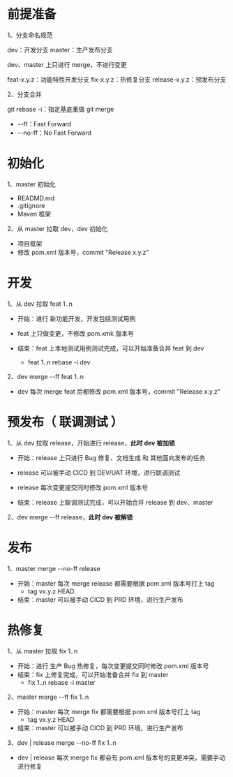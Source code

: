 # 前提准备

1、分支命名规范

dev：开发分支
master：生产发布分支

dev、master 上只进行 merge，不进行变更

feat-x.y.z：功能特性开发分支
fix-x.y.z：热修复分支
release-x.y.z：预发布分支

2、分支合并

git rebase -i：指定基底重做
git merge
 * --ff：Fast Forward
 * --no-ff：No Fast Forward

# 初始化

1、master 初始化

 * READMD.md
 * .gitignore
 * Maven 框架

2、从 master 拉取 dev，dev 初始化

 * 项目框架
 * 修改 pom.xml 版本号，commit "Release x.y.z"

# 开发

1、从 dev 拉取 feat 1..n

 * 开始：进行 新功能开发，开发包括测试用例
 
 * feat 上只做变更，不修改 pom.xmk 版本号

 * 结束：feat 上本地测试用例测试完成，可以开始准备合并 feat 到 dev

   * feat 1..n rebase -i dev

2、dev merge --ff feat 1..n

 * dev 每次 merge feat 后都修改 pom.xml 版本号，commit "Release x.y.z"

# 预发布（ 联调测试 ）

1、从 dev 拉取 release，开始进行 release，**此时 dev 被加锁**

 * 开始：release 上只进行 Bug 修复、文档生成 和 其他面向发布的任务
 
 * release 可以被手动 CICD 到 DEV/UAT 环境，进行联调测试
 
 * release 每次变更提交同时修改 pom.xml 版本号

 * 结束：release 上联调测试完成，可以开始合并 release 到 dev、master

2、dev merge --ff release，**此时 dev 被解锁**

# 发布

1、master merge --no-ff release

 * 开始：master 每次 merge release 都需要根据 pom.xml 版本号打上 tag
   * tag vx.y.z HEAD
 * 结束：master 可以被手动 CICD 到 PRD 环境，进行生产发布

# 热修复

1、从 master 拉取 fix 1..n

 * 开始：进行 生产 Bug 热修复，每次变更提交同时修改 pom.xml 版本号
 * 结束：fix 上修复完成，可以开始准备合并 fix 到 master
   * fix 1..n rebase -i master

2、master merge --ff fix 1..n

 * 开始：master 每次 merge fix 都需要根据 pom.xml 版本号打上 tag
   * tag vx.y.z HEAD
 * 结束：master 可以被手动 CICD 到 PRD 环境，进行生产发布

3、dev | release merge --no-ff fix 1..n

 * dev | release 每次 merge fix 都会有 pom.xml 版本号的变更冲突，需要手动进行修复